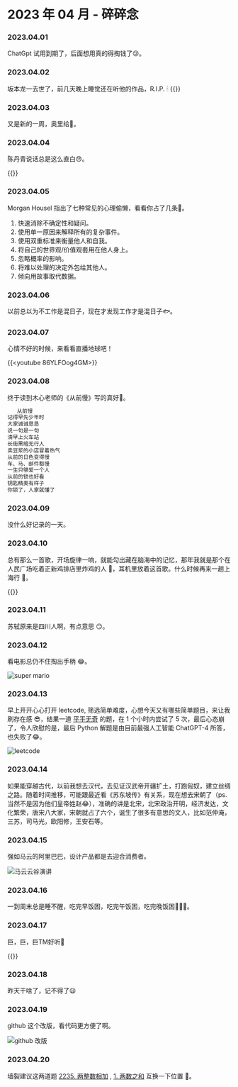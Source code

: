 # 2023 年 04 月 - 碎碎念

### 2023.04.01
ChatGpt 试用到期了，后面想用真的得掏钱了😢。

### 2023.04.02
坂本龙一去世了，前几天晚上睡觉还在听他的作品，R.I.P. 🕯
{{<bilibili BV1FR4y1e7j8>}}

### 2023.04.03
又是新的一周，奥里给🚀。

### 2023.04.04
陈丹青说话总是这么直白😓。

{{<youtube YsKbaSWLiAM>}}

### 2023.04.05
Morgan Housel 指出了七种常见的心理偷懒，看看你占了几条🤔。 
1. 快速消除不确定性和疑问。
2. 使用单一原因来解释所有的复杂事件。
3. 使用双重标准来衡量他人和自我。
4. 将自己的世界观/价值观套用在他人身上。
5. 忽略概率的影响。
6. 将难以处理的决定外包给其他人。
7. 倾向用故事取代数据。
  
### 2023.04.06
以前总以为不工作是混日子，现在才发现工作才是混日子🐟。 

### 2023.04.07
心情不好的时候，来看看直播地球吧！
 
{{<youtube 86YLFOog4GM>}}
  
### 2023.04.08
终于读到木心老师的《从前慢》写的真好🥰。

``` md
   从前慢
记得早先少年时
大家诚诚恳恳
说一句是一句
清早上火车站
长街黑暗无行人
卖豆浆的小店冒着热气
从前的日色变得慢
车、马、邮件都慢
一生只够爱一个人
从前的锁也好看
钥匙精美有样子
你锁了，人家就懂了
```

### 2023.04.09
没什么好记录的一天。
  
### 2023.04.10
总有那么一首歌，开场旋律一响，就能勾出藏在脑海中的记忆，那年我就是那个在人民广场吃着正新鸡排店里炸鸡的人 🤣，耳机里放着这首歌。什么时候再来一趟上海行 🤔。

{{<youtube Wk_AY0n_B0M>}}  

### 2023.04.11
苏轼原来是四川人啊，有点意思 😏。

### 2023.04.12
看电影总仍不住掏出手柄 😂。

![super mario](https://miasanmia.oss-cn-beijing.aliyuncs.com/picture/2023/04/12/54c98706-ec7b-4a11-9415-ec8d9b67c33e.jpg)
  
### 2023.04.13
早上开开心心打开 leetcode, 筛选简单难度，心想今天又有哪些简单题目，来让我刷存在感 😎，结果一道 [平平无奇](https://leetcode.cn/problems/remove-letter-to-equalize-frequency/) 的题，在 1 个小时内尝试了 5 次，最后心态崩了，令人欣慰的是，最后 Python 解题是由目前最强人工智能 ChatGPT-4 所答，也失败了😂。

![leetcode](https://miasanmia.oss-cn-beijing.aliyuncs.com/picture/2023/04/13/e85ff7e6-b964-4de6-89d5-cf5cdf4a7b97.png)  

### 2023.04.14
如果能穿越古代，以前我想去汉代，去见证汉武帝开疆扩土，打跑匈奴，建立丝绸之路。随着时间推移，可能跟最近看《苏东坡传》有关系，现在想去宋朝了（ps.当然不是因为他们皇帝姓赵😂），准确的讲是北宋，北宋政治开明，经济发达，文化繁荣，唐宋八大家，宋朝就占了六个，诞生了很多有意思的文人，比如范仲淹，三苏，司马光，欧阳修，王安石等。

### 2023.04.15
强如马云的阿里巴巴，设计产品都是去迎合消费者。

![马云云谷演讲](https://miasanmia.oss-cn-beijing.aliyuncs.com/picture/2023/04/15/d47c2f91-c46d-44fa-a041-21ba8041bad6.jpg)
  
### 2023.04.16
一到周末总是睡不醒，吃完早饭困，吃完午饭困，吃完晚饭困🥱🥱🥱。

### 2023.04.17
巨，巨，巨TM好听🥰

{{<youtube ZfNXl6Roopo>}}  

### 2023.04.18
昨天干啥了，记不得了😦 
  
### 2023.04.19
github 这个改版，看代码更方便了啊。

![github 改版](https://miasanmia.oss-cn-beijing.aliyuncs.com/picture/2023/04/19/192ebaeb-cd74-4d92-9189-a86e4c173507.png)

### 2023.04.20
墙裂建议这两道题 [2235. 两整数相加](https://leetcode.cn/problems/add-two-integers/) , [1. 两数之和](https://leetcode.cn/problems/two-sum/) 互换一下位置 🤣。

